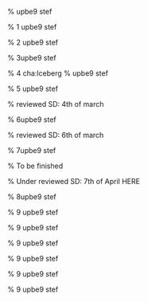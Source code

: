 % upbe9 stef
<!inputFile|path=Chapters/Preface/Preface.md!>

<!inputFile|path=Chapters/PharoTour/GettingStarted.md!>


<!inputFile|path=Chapters/PharoTour/PharoTour.md!>

<!inputFile|path=Chapters/PharoTour/Finding.md!>
% 1 upbe9 stef

<!inputFile|path=Chapters/Counter/Exo-Counter.md!>
% 2 upbe9 stef

<!inputFile|path=Chapters/FirstApplication/FirstApplication.md!>
% 3upbe9 stef

<!inputFile|path=Chapters/IcebergIntro/StartedWithIceberg.md!>
% 4 cha:Iceberg
% upbe9 stef

<!inputFile|path=Chapters/SyntaxNutshell/SyntaxNutshell.md!>
% 5 upbe9 stef

% reviewed SD: 4th of march
<!inputFile|path=Chapters/UnderstandingMessage/UnderstandingMessage.md!>
% 6upbe9 stef

% reviewed SD: 6th of march
<!inputFile|path=Chapters/PharoObjectModel/PharoObjectModel.md!>
% 7upbe9 stef

% To be finished
<!inputFile|path=Chapters/PharoObjectModel/Traits.md!>

% Under reviewed SD: 7th of April HERE
<!inputFile|path=Chapters/SUnit/SUnit.md!>
% 8upbe9 stef

<!inputFile|path=Chapters/BasicClasses/BasicClasses.md!>
% 9 upbe9 stef

<!inputFile|path=Chapters/Collections/Collections.md!>
% 9 upbe9 stef

<!inputFile|path=Chapters/Streams/Streams.md!>
% 9 upbe9 stef

<!inputFile|path=Chapters/Morphic/Morphic.md!>
% 9 upbe9 stef

<!inputFile|path=Chapters/Metaclasses/Metaclasses.md!>
% 9 upbe9 stef

<!inputFile|path=Chapters/Reflection/Reflection.md
!>
% 9 upbe9 stef